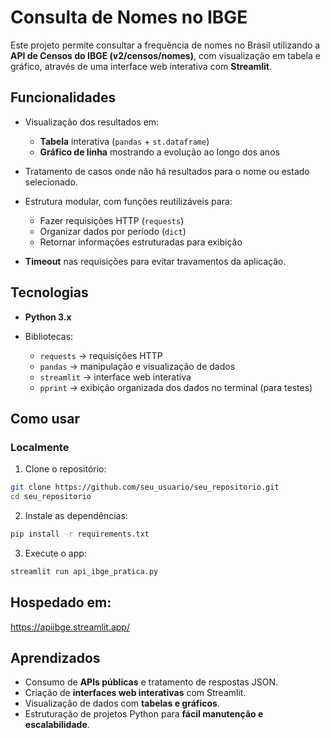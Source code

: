 # Consulta de Nomes no IBGE

Este projeto permite consultar a frequência de nomes no Brasil utilizando a **API de Censos do IBGE (v2/censos/nomes)**, com visualização em tabela e gráfico, através de uma interface web interativa com **Streamlit**.

## Funcionalidades

* Visualização dos resultados em:

  * **Tabela** interativa (`pandas` + `st.dataframe`)
  * **Gráfico de linha** mostrando a evolução ao longo dos anos
* Tratamento de casos onde não há resultados para o nome ou estado selecionado.
* Estrutura modular, com funções reutilizáveis para:

  * Fazer requisições HTTP (`requests`)
  * Organizar dados por período (`dict`)
  * Retornar informações estruturadas para exibição
* **Timeout** nas requisições para evitar travamentos da aplicação.

## Tecnologias

* **Python 3.x**
* Bibliotecas:

  * `requests` → requisições HTTP
  * `pandas` → manipulação e visualização de dados
  * `streamlit` → interface web interativa
  * `pprint` → exibição organizada dos dados no terminal (para testes)

## Como usar

### Localmente

1. Clone o repositório:

```bash
git clone https://github.com/seu_usuario/seu_repositorio.git
cd seu_repositorio
```

2. Instale as dependências:

```bash
pip install -r requirements.txt
```

3. Execute o app:

```bash
streamlit run api_ibge_pratica.py
```

## Hospedado em:

https://apiibge.streamlit.app/

## Aprendizados

* Consumo de **APIs públicas** e tratamento de respostas JSON.
* Criação de **interfaces web interativas** com Streamlit.
* Visualização de dados com **tabelas e gráficos**.
* Estruturação de projetos Python para **fácil manutenção e escalabilidade**.
